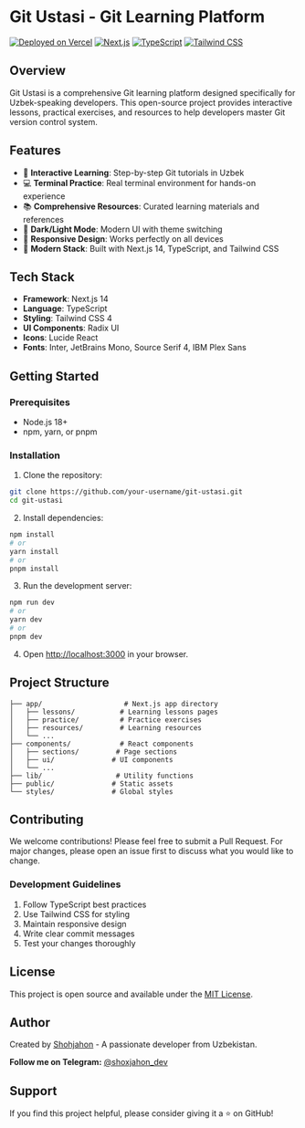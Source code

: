 # Git Ustasi - Git Learning Platform

[![Deployed on Vercel](https://img.shields.io/badge/Deployed%20on-Vercel-black?style=for-the-badge&logo=vercel)](https://gitustasi.uz)
[![Next.js](https://img.shields.io/badge/Next.js-14-black?style=for-the-badge&logo=next.js)](https://nextjs.org/)
[![TypeScript](https://img.shields.io/badge/TypeScript-5-blue?style=for-the-badge&logo=typescript)](https://www.typescriptlang.org/)
[![Tailwind CSS](https://img.shields.io/badge/Tailwind_CSS-4-38B2AC?style=for-the-badge&logo=tailwind-css)](https://tailwindcss.com/)

## Overview

Git Ustasi is a comprehensive Git learning platform designed specifically for Uzbek-speaking developers. This open-source project provides interactive lessons, practical exercises, and resources to help developers master Git version control system.

## Features

- 🎯 **Interactive Learning**: Step-by-step Git tutorials in Uzbek
- 💻 **Terminal Practice**: Real terminal environment for hands-on experience
- 📚 **Comprehensive Resources**: Curated learning materials and references
- 🌙 **Dark/Light Mode**: Modern UI with theme switching
- 📱 **Responsive Design**: Works perfectly on all devices
- 🚀 **Modern Stack**: Built with Next.js 14, TypeScript, and Tailwind CSS

## Tech Stack

- **Framework**: Next.js 14
- **Language**: TypeScript
- **Styling**: Tailwind CSS 4
- **UI Components**: Radix UI
- **Icons**: Lucide React
- **Fonts**: Inter, JetBrains Mono, Source Serif 4, IBM Plex Sans

## Getting Started

### Prerequisites

- Node.js 18+
- npm, yarn, or pnpm

### Installation

1. Clone the repository:

```bash
git clone https://github.com/your-username/git-ustasi.git
cd git-ustasi
```

2. Install dependencies:

```bash
npm install
# or
yarn install
# or
pnpm install
```

3. Run the development server:

```bash
npm run dev
# or
yarn dev
# or
pnpm dev
```

4. Open [http://localhost:3000](http://localhost:3000) in your browser.

## Project Structure

```
├── app/                    # Next.js app directory
│   ├── lessons/           # Learning lessons pages
│   ├── practice/          # Practice exercises
│   ├── resources/         # Learning resources
│   └── ...
├── components/            # React components
│   ├── sections/         # Page sections
│   ├── ui/              # UI components
│   └── ...
├── lib/                  # Utility functions
├── public/              # Static assets
└── styles/              # Global styles
```

## Contributing

We welcome contributions! Please feel free to submit a Pull Request. For major changes, please open an issue first to discuss what you would like to change.

### Development Guidelines

1. Follow TypeScript best practices
2. Use Tailwind CSS for styling
3. Maintain responsive design
4. Write clear commit messages
5. Test your changes thoroughly

## License

This project is open source and available under the [MIT License](LICENSE).

## Author

Created by [Shohjahon](https://github.com/shohjahon) - A passionate developer from Uzbekistan.

**Follow me on Telegram:** [@shoxjahon_dev](https://t.me/shoxjahon_dev)

## Support

If you find this project helpful, please consider giving it a ⭐ on GitHub!
